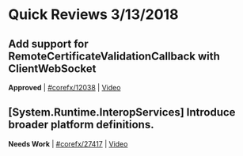 # Quick Reviews 3/13/2018

## Add support for RemoteCertificateValidationCallback with ClientWebSocket

**Approved** | [#corefx/12038](https://github.com/dotnet/corefx/issues/12038) | [Video](https://www.youtube.com/watch?v=RsNFSBH3XX0&t=-13h-35m-54s)

## [System.Runtime.InteropServices] Introduce broader platform definitions. 

**Needs Work** | [#corefx/27417](https://github.com/dotnet/corefx/issues/27417) | [Video](https://www.youtube.com/watch?v=RsNFSBH3XX0&t=0h10m32s)

